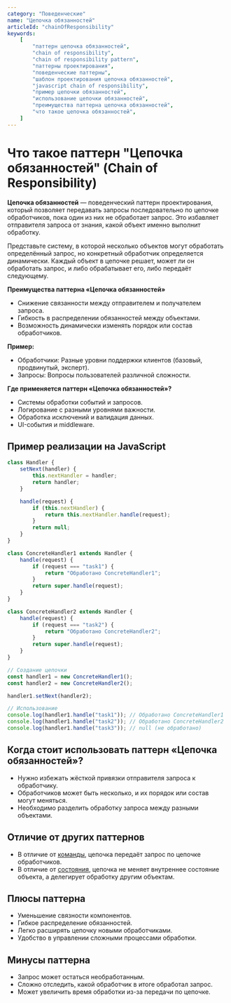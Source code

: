 ```yaml
---
category: "Поведенческие"
name: "Цепочка обязанностей"
articleId: "chainOfResponsibility"
keywords:
    [
        "паттерн цепочка обязанностей",
        "chain of responsibility",
        "chain of responsibility pattern",
        "паттерны проектирования",
        "поведенческие паттерны",
        "шаблон проектирования цепочка обязанностей",
        "javascript chain of responsibility",
        "пример цепочки обязанностей",
        "использование цепочки обязанностей",
        "преимущества паттерна цепочка обязанностей",
        "что такое цепочка обязанностей",
    ]
---
```


# Что такое паттерн **"Цепочка обязанностей"** (Chain of Responsibility)

**Цепочка обязанностей** — поведенческий паттерн проектирования, который позволяет передавать запросы последовательно по цепочке обработчиков, пока один из них не обработает запрос. Это избавляет отправителя запроса от знания, какой объект именно выполнит обработку.

Представьте систему, в которой несколько объектов могут обработать определённый запрос, но конкретный обработчик определяется динамически. Каждый объект в цепочке решает, может ли он обработать запрос, и либо обрабатывает его, либо передаёт следующему.

**Преимущества паттерна «Цепочка обязанностей»**

- Снижение связанности между отправителем и получателем запроса.
- Гибкость в распределении обязанностей между объектами.
- Возможность динамически изменять порядок или состав обработчиков.

**Пример:**

- Обработчики: Разные уровни поддержки клиентов (базовый, продвинутый, эксперт).
- Запросы: Вопросы пользователей различной сложности.

**Где применяется паттерн «Цепочка обязанностей»?**

- Системы обработки событий и запросов.
- Логирование с разными уровнями важности.
- Обработка исключений и валидация данных.
- UI-события и middleware.

## Пример реализации на JavaScript

```javascript
class Handler {
    setNext(handler) {
        this.nextHandler = handler;
        return handler;
    }

    handle(request) {
        if (this.nextHandler) {
            return this.nextHandler.handle(request);
        }
        return null;
    }
}

class ConcreteHandler1 extends Handler {
    handle(request) {
        if (request === "task1") {
            return "Обработано ConcreteHandler1";
        }
        return super.handle(request);
    }
}

class ConcreteHandler2 extends Handler {
    handle(request) {
        if (request === "task2") {
            return "Обработано ConcreteHandler2";
        }
        return super.handle(request);
    }
}

// Создание цепочки
const handler1 = new ConcreteHandler1();
const handler2 = new ConcreteHandler2();

handler1.setNext(handler2);

// Использование
console.log(handler1.handle("task1")); // Обработано ConcreteHandler1
console.log(handler1.handle("task2")); // Обработано ConcreteHandler2
console.log(handler1.handle("task3")); // null (не обработано)
```

## Когда стоит использовать паттерн «Цепочка обязанностей»?

- Нужно избежать жёсткой привязки отправителя запроса к обработчику.
- Обработчиков может быть несколько, и их порядок или состав могут меняться.
- Необходимо разделить обработку запроса между разными объектами.

## Отличие от других паттернов

- В отличие от [команды]({{command}}), цепочка передаёт запрос по цепочке обработчиков.
- В отличие от [состояния]({{state}}), цепочка не меняет внутреннее состояние объекта, а делегирует обработку другим объектам.

## Плюсы паттерна

- Уменьшение связности компонентов.
- Гибкое распределение обязанностей.
- Легко расширять цепочку новыми обработчиками.
- Удобство в управлении сложными процессами обработки.

## Минусы паттерна

- Запрос может остаться необработанным.
- Сложно отследить, какой обработчик в итоге обработал запрос.
- Может увеличить время обработки из-за передачи по цепочке.
